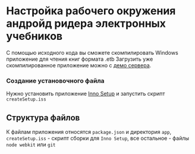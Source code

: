 Настройка рабочего окружения андройд ридера электронных учебников
=================================================================
С помощью исходного кода вы сможете скомпилировать Windows приложение для чтения книг формата .etb
Загрузить уже скомпилированное приложение можно с [демо сервера](http://textbooks-demo.it-attractor.net/readers).

### Создание установочного файла
Нужно установить приложение [Inno Setup](http://www.jrsoftware.org/isinfo.php)
и запустить скрипт `createSetup.iss`

## Структура файлов
К файлам приложения относятся `package.json` и директория `app`, `createSetup.iss` - скрипт
сборки для `Inno Setup`, все остальное - файлы `node webkit` или `git`
